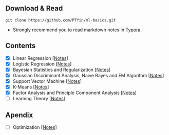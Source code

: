 ## Download & Read
```shell
git clone https://github.com/PTYin/ml-basics.git
```
- Strongly recommend you to read markdown notes in [Typora](https://typora.io/).

## Contents
- [x] Linear Regression [[Notes](Regression.md)]
- [x] Logistic Regression [[Notes](Logistic.md)]
- [x] Bayesian Statistics and Regularization [[Notes](Regularization.md)]
- [x] Gaussian Discriminant Analysis, Naive Bayes and EM Algorithm [[Notes](NaiveBayes.md)]
- [x] Support Vector Machine [[Notes](SVM.md)]
- [x] K-Means [[Notes](KMeans.md)]
- [x] Factor Analysis and Principle Component Analysis [[Notes](PCA.md)]
- [ ] Learning Theory [[Notes]()]

## Apendix

- [ ] Optimization [[Notes](Optimization.md)]

